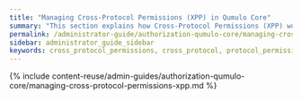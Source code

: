 ```yaml
---
title: "Managing Cross-Protocol Permissions (XPP) in Qumulo Core"
summary: "This section explains how Cross-Protocol Permissions (XPP) work in Qumulo Core and how to enable, disable, and check the status of XPP by using the <code>qq</code> CLI."
permalink: /administrator-guide/authorization-qumulo-core/managing-cross-protocol-permissions-xpp.html
sidebar: administrator_guide_sidebar
keywords: cross_protocol_permissions, cross_protocol, protocol_permissions, protocol, permissions, xpp
---
```


{% include content-reuse/admin-guides/authorization-qumulo-core/managing-cross-protocol-permissions-xpp.md %}
